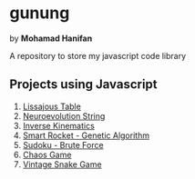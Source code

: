 # gunung

by **Mohamad Hanifan**

A repository to store my javascript code library

## Projects using Javascript

1. [Lissajous Table](https://hanifanm.github.io/list/1-lissajous-table)
2. [Neuroevolution String](https://hanifanm.github.io/list/2-neuroevolution-string)
3. [Inverse Kinematics](https://hanifanm.github.io/list/3-inverse-kinematics)
4. [Smart Rocket - Genetic Algorithm](https://hanifanm.github.io/list/4-smart-rocket)
5. [Sudoku - Brute Force](https://hanifanm.github.io/list/5-sudoku-brute-force)
6. [Chaos Game](https://hanifanm.github.io/list/6-chaos-game)
7. [Vintage Snake Game](https://hanifanm.github.io/list/7-snake-game)
